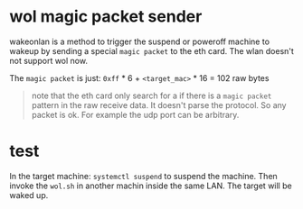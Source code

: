 # wol magic packet sender
wakeonlan is a method to trigger the suspend or poweroff machine to wakeup by sending a special `magic packet` to the eth card.
The wlan doesn't not support wol now.

The `magic packet` is just:
`0xff` * 6 + `<target_mac>` * 16 = 102 raw bytes
> note that the eth card only search for a if there is a `magic packet` pattern in the raw receive data. It doesn't parse the protocol.
> So any packet is ok. For example the udp port can be arbitrary.

# test
In the target machine:
`systemctl suspend` to suspend the machine. Then invoke the `wol.sh` in another machin inside the same LAN. The target will be waked up.
